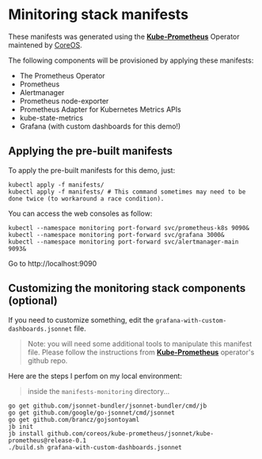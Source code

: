 # Minitoring stack manifests

These manifests was generated using the [**Kube-Prometheus**](https://github.com/coreos/kube-prometheus#customizing-kube-prometheus) Operator maintened by [CoreOS](https://github.com/coreos).

The following components will be provisioned by applying these manifests:

 * The Prometheus Operator
 * Prometheus
 * Alertmanager
 * Prometheus node-exporter
 * Prometheus Adapter for Kubernetes Metrics APIs
 * kube-state-metrics
 * Grafana (with custom dashboards for this demo!)

## Applying the pre-built manifests
To apply the pre-built manifests for this demo, just:

```
kubectl apply -f manifests/
kubectl apply -f manifests/ # This command sometimes may need to be done twice (to workaround a race condition).
```

You can access the web consoles as follow:

```
kubectl --namespace monitoring port-forward svc/prometheus-k8s 9090&
kubectl --namespace monitoring port-forward svc/grafana 3000&
kubectl --namespace monitoring port-forward svc/alertmanager-main 9093&
```

Go to http://localhost:9090

## Customizing the monitoring stack components (optional)
If you need to customize something, edit the `grafana-with-custom-dashboards.jsonnet` file.

> Note: you will need some additional tools to manipulate this manifest file. Please follow the instructions from [**Kube-Prometheus**](https://github.com/coreos/kube-prometheus#customizing-kube-prometheus) operator's github repo.

Here are the steps I perfom on my local environment:

> inside the `manifests-monitoring` directory...

```
go get github.com/jsonnet-bundler/jsonnet-bundler/cmd/jb
go get github.com/google/go-jsonnet/cmd/jsonnet
go get github.com/brancz/gojsontoyaml
jb init
jb install github.com/coreos/kube-prometheus/jsonnet/kube-prometheus@release-0.1
./build.sh grafana-with-custom-dashboards.jsonnet

```